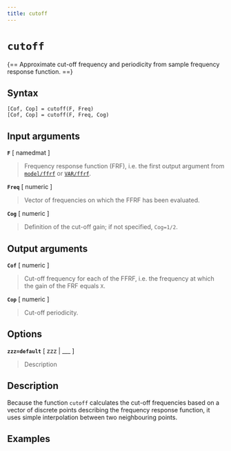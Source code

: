 ```yaml
---
title: cutoff
---
```


# `cutoff`

{== Approximate cut-off frequency and periodicity from sample frequency response function. ==}


## Syntax 

    [Cof, Cop] = cutoff(F, Freq)
    [Cof, Cop] = cutoff(F, Freq, Cog)


## Input arguments 

__`F`__ [ namedmat ]
> 
> Frequency response function (FRF), i.e. the first
> output argument from [`model/ffrf`](model/ffrf) or
> [`VAR/ffrf`](VAR/ffrf).
> 

__`Freq`__ [ numeric ]
>
> Vector of frequencies on which the FFRF has been
> evaluated.
>

__`Cog`__ [ numeric ]
>
> Definition of the cut-off gain; if not specified, 
> `Cog=1/2`.
>

## Output arguments 

__`Cof`__ [ numeric ]
>
> Cut-off frequency for each of the FFRF, i.e. the
> frequency at which the gain of the FRF equals `X`.
>

__`Cop`__ [ numeric ]
>
> Cut-off periodicity.
>

## Options 

__`zzz=default`__ [ zzz | ___ ]
> 
> Description
> 


## Description 

Because the function `cutoff` calculates the cut-off frequencies based on
a vector of discrete points describing the frequency response function, 
it uses simple interpolation between two neighbouring points.

## Examples

```matlab
```

